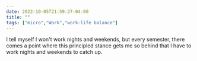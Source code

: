 ---date: 2022-10-05T21:59:27-04:00title: ""tags: ["micro","Work","work-life balance"]---I tell myself I won't work nights and weekends, but every semester, there comes a point where this principled stance gets me so behind that I have to work nights and weekends to catch up.